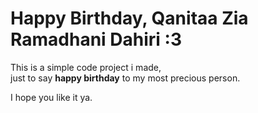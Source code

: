 # Happy Birthday, Qanitaa Zia Ramadhani Dahiri :3

This is a simple code project i made,  
just to say **happy birthday** to my most precious person.  

I hope you like it ya.  
